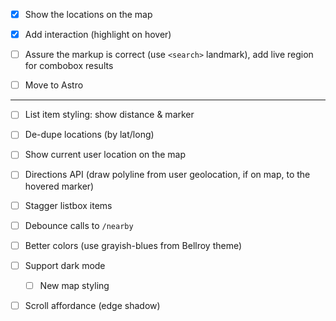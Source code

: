 - [x] Show the locations on the map

- [x] Add interaction (highlight on hover)

- [ ] Assure the markup is correct (use `<search>` landmark), add live region for combobox results

- [ ] Move to Astro

---

- [ ] List item styling: show distance & marker

- [ ] De-dupe locations (by lat/long)

- [ ] Show current user location on the map

- [ ] Directions API (draw polyline from user geolocation, if on map, to the hovered marker)

- [ ] Stagger listbox items

- [ ] Debounce calls to `/nearby`

- [ ] Better colors (use grayish-blues from Bellroy theme)

- [ ] Support dark mode

  - [ ] New map styling

- [ ] Scroll affordance (edge shadow)
